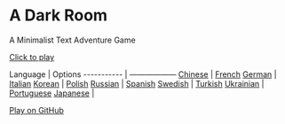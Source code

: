 A Dark Room
===========

A Minimalist Text Adventure Game

[Click to play](http://adarkroom.doublespeakgames.com/)

  Language  | Options
  ----------- | ——————
  [Chinese](http://adarkroom.doublespeakgames.com/?lang=cn) | [French](http://adarkroom.doublespeakgames.com/?lang=fr) 
  [German](http://adarkroom.doublespeakgames.com/?lang=de) | [Italian](http://adarkroom.doublespeakgames.com/?lang=it)
  [Korean](http://adarkroom.doublespeakgames.com/?lang=kr) | [Polish](http://adarkroom.doublespeakgames.com/?lang=pl)
  [Russian](http://adarkroom.doublespeakgames.com/?lang=ru) | [Spanish](http://adarkroom.doublespeakgames.com/?lang=es)
  [Swedish](http://adarkroom.doublespeakgames.com/?lang=sv) | [Turkish](http://adarkroom.doublespeakgames.com/?lang=tr)
  [Ukrainian](http://adarkroom.doublespeakgames.com/?lang=uk) | [Portuguese](http://adarkroom.doublespeakgames.com/?lang=pg)
  [Japanese](http://adarkroom.doublespeakgames.com/?lang=jp) | 

[Play on GitHub](http://continuities.github.io/adarkroom)
